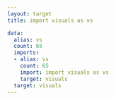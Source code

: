 ```yaml
---
layout: target
title: import visuals as vs

data:
  alias: vs
  count: 65
  imports:
  - alias: vs
    count: 65
    import: import visuals as vs
    target: visuals
  target: visuals
---
```

